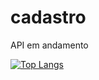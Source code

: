 # cadastro
API em andamento

[![Top Langs](https://github-readme-stats.vercel.app/api/top-langs/?username=angebrito&layout=compact)](https://github.com/angebrito/github-readme-stats)
